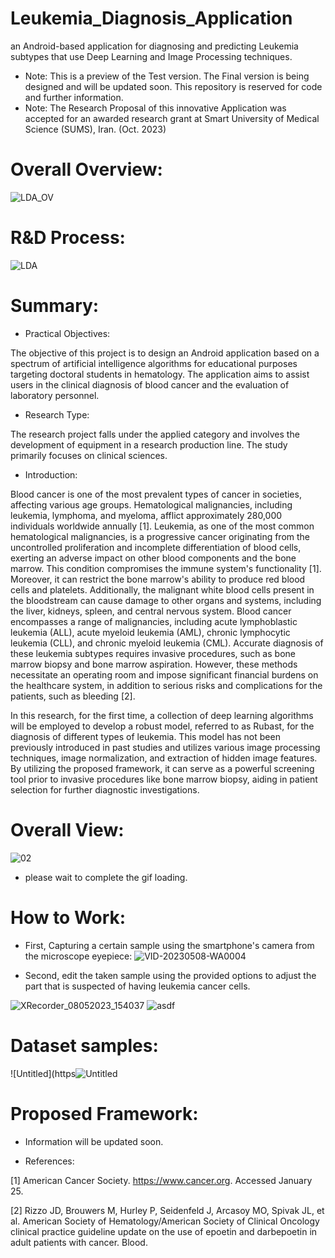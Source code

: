 # Leukemia_Diagnosis_Application
an Android-based application for diagnosing and predicting Leukemia subtypes that use Deep Learning and Image Processing techniques.

- Note: This is a preview of the Test version. The Final version is being designed and will be updated soon. This repository is reserved for code and further information.
- Note: The Research Proposal of this innovative Application was accepted for an awarded research grant at Smart University of Medical Science (SUMS), Iran. (Oct. 2023)

# Overall Overview:

![LDA_OV](https://github.com/MAmirEshraghi/Leukemia_Diagnosis_Application/assets/92205834/1794a148-2b24-4f6e-b2e0-e746683b68ed)

# R&D Process:
![LDA](https://github.com/MAmirEshraghi/Leukemia_Diagnosis_Application/assets/92205834/9dd8d252-704e-4a70-ad48-bf8e70c98a09)


# Summary:

- Practical Objectives:
  
The objective of this project is to design an Android application based on a spectrum of artificial intelligence algorithms for educational purposes targeting doctoral students in hematology. The application aims to assist users in the clinical diagnosis of blood cancer and the evaluation of laboratory personnel.

- Research Type:
  
The research project falls under the applied category and involves the development of equipment in a research production line. The study primarily focuses on clinical sciences.

- Introduction:

Blood cancer is one of the most prevalent types of cancer in societies, affecting various age groups. Hematological malignancies, including leukemia, lymphoma, and myeloma, afflict approximately 280,000 individuals worldwide annually [1]. Leukemia, as one of the most common hematological malignancies, is a progressive cancer originating from the uncontrolled proliferation and incomplete differentiation of blood cells, exerting an adverse impact on other blood components and the bone marrow. This condition compromises the immune system's functionality [1]. Moreover, it can restrict the bone marrow's ability to produce red blood cells and platelets. Additionally, the malignant white blood cells present in the bloodstream can cause damage to other organs and systems, including the liver, kidneys, spleen, and central nervous system. Blood cancer encompasses a range of malignancies, including acute lymphoblastic leukemia (ALL), acute myeloid leukemia (AML), chronic lymphocytic leukemia (CLL), and chronic myeloid leukemia (CML). Accurate diagnosis of these leukemia subtypes requires invasive procedures, such as bone marrow biopsy and bone marrow aspiration. However, these methods necessitate an operating room and impose significant financial burdens on the healthcare system, in addition to serious risks and complications for the patients, such as bleeding [2].

In this research, for the first time, a collection of deep learning algorithms will be employed to develop a robust model, referred to as Rubast, for the diagnosis of different types of leukemia. This model has not been previously introduced in past studies and utilizes various image processing techniques, image normalization, and extraction of hidden image features. By utilizing the proposed framework, it can serve as a powerful screening tool prior to invasive procedures like bone marrow biopsy, aiding in patient selection for further diagnostic investigations.

# Overall View:
![02](https://github.com/MAmirEshraghi/Leukemia_Diagnosis_Application/assets/92205834/c70c5612-4245-4d13-9516-0b798bc2ee02)

- please wait to complete the gif loading.

# How to Work:

- First, Capturing a certain sample using the smartphone's camera from the microscope eyepiece: 
![VID-20230508-WA0004](https://user-images.githubusercontent.com/92205834/236793089-76d68634-f99e-4da6-98de-50cc366ab538.gif)

- Second, edit the taken sample using the provided options to adjust the part that is suspected of having leukemia cancer cells.

![XRecorder_08052023_154037](https://user-images.githubusercontent.com/92205834/236821979-2e96be01-9410-4186-b120-ed2171d7016b.gif)
![asdf](https://user-images.githubusercontent.com/92205834/236824103-248db09d-296f-4239-aba1-14049469657a.gif)


# Dataset samples:

![Untitled](https![Untitled](https://github.com/MAmirEshraghi/Leukemia_Diagnosis_Application/assets/92205834/d0fa4fb1-0c69-4510-b7a9-fd4770f4a863)

# Proposed Framework:
- Information will be updated soon.



- References:

  
[1] American Cancer Society. https://www.cancer.org. Accessed January 25.

[2] Rizzo JD, Brouwers M, Hurley P, Seidenfeld J, Arcasoy MO, Spivak JL, et al. American Society of Hematology/American Society of Clinical Oncology clinical practice guideline update on the use of epoetin and darbepoetin in adult patients with cancer. Blood. 

